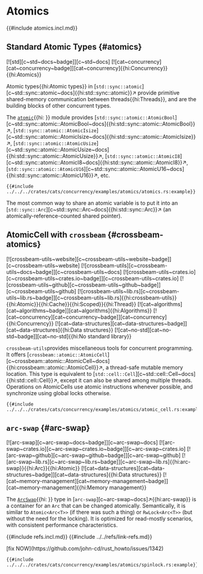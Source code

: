 # Atomics

{{#include atomics.incl.md}}

## Standard Atomic Types {#atomics}

[![std][c~std~docs~badge]][c~std~docs] [![cat~concurrency][cat~concurrency~badge]][cat~concurrency]{{hi:Concurrency}}{{hi:Atomics}}

Atomic types{{hi:Atomic types}} in [`std::sync::atomic`][c~std::sync::atomic~docs]{{hi:std::sync::atomic}}↗ provide primitive shared-memory communication between threads{{hi:Threads}}, and are the building blocks of other concurrent types.

The [`atomic`]( ){{hi: }} module provides [`std::sync::atomic::AtomicBool`][c~std::sync::atomic::AtomicBool~docs]{{hi:std::sync::atomic::AtomicBool}}↗, [`std::sync::atomic::AtomicIsize`][c~std::sync::atomic::AtomicIsize~docs]{{hi:std::sync::atomic::AtomicIsize}}↗, [`std::sync::atomic::AtomicUsize`][c~std::sync::atomic::AtomicUsize~docs]{{hi:std::sync::atomic::AtomicUsize}}↗, [`std::sync::atomic::AtomicI8`][c~std::sync::atomic::AtomicI8~docs]{{hi:std::sync::atomic::AtomicI8}}↗, [`std::sync::atomic::AtomicU16`][c~std::sync::atomic::AtomicU16~docs]{{hi:std::sync::atomic::AtomicU16}}↗, etc.

```rust,editable
{{#include ../../../crates/cats/concurrency/examples/atomics/atomics.rs:example}}
```

The most common way to share an atomic variable is to put it into an [`std::sync::Arc`][c~std::sync::Arc~docs]{{hi:std::sync::Arc}}↗ (an atomically-reference-counted shared pointer).

## AtomicCell with `crossbeam` {#crossbeam-atomics}

[![crossbeam-utils~website][c~crossbeam-utils~website~badge]][c~crossbeam-utils~website] [![crossbeam-utils][c~crossbeam-utils~docs~badge]][c~crossbeam-utils~docs] [![crossbeam-utils~crates.io][c~crossbeam-utils~crates.io~badge]][c~crossbeam-utils~crates.io] [![crossbeam-utils~github][c~crossbeam-utils~github~badge]][c~crossbeam-utils~github] [![crossbeam-utils~lib.rs][c~crossbeam-utils~lib.rs~badge]][c~crossbeam-utils~lib.rs]{{hi:crossbeam-utils}}{{hi:Atomic}}{{hi:Cache}}{{hi:Scoped}}{{hi:Thread}} [![cat~algorithms][cat~algorithms~badge]][cat~algorithms]{{hi:Algorithms}} [![cat~concurrency][cat~concurrency~badge]][cat~concurrency]{{hi:Concurrency}} [![cat~data-structures][cat~data-structures~badge]][cat~data-structures]{{hi:Data structures}} [![cat~no-std][cat~no-std~badge]][cat~no-std]{{hi:No standard library}}

`crossbeam-utils`provides miscellaneous tools for concurrent programming. It offers [`crossbeam::atomic::AtomicCell`][c~crossbeam::atomic::AtomicCell~docs]{{hi:crossbeam::atomic::AtomicCell}}↗, a thread-safe mutable memory location. This type is equivalent to [`std::cell::Cell`][c~std::cell::Cell~docs]{{hi:std::cell::Cell}}↗, except it can also be shared among multiple threads. Operations on AtomicCells use atomic instructions whenever possible, and synchronize using global locks otherwise.

```rust,editable
{{#include ../../../crates/cats/concurrency/examples/atomics/atomic_cell.rs:example}}
```

## `arc-swap` {#arc-swap}

[![arc-swap][c~arc-swap~docs~badge]][c~arc-swap~docs] [![arc-swap~crates.io][c~arc-swap~crates.io~badge]][c~arc-swap~crates.io] [![arc-swap~github][c~arc-swap~github~badge]][c~arc-swap~github] [![arc-swap~lib.rs][c~arc-swap~lib.rs~badge]][c~arc-swap~lib.rs]{{hi:arc-swap}}{{hi:Arc}}{{hi:Atomic}} [![cat~data-structures][cat~data-structures~badge]][cat~data-structures]{{hi:Data structures}} [![cat~memory-management][cat~memory-management~badge]][cat~memory-management]{{hi:Memory management}}

The [`ArcSwap`]( ){{hi: }} type in [`arc-swap`][c~arc-swap~docs]↗{{hi:arc-swap}} is a container for an `Arc` that can be changed atomically. Semantically, it is similar to `Atomic<Arc<T>>` (if there was such a thing) or `RwLock<Arc<T>>` (but without the need for the locking). It is optimized for read-mostly scenarios, with consistent performance characteristics.

{{#include refs.incl.md}}
{{#include ../../refs/link-refs.md}}

<div class="hidden">
[fix NOW](https://github.com/john-cd/rust_howto/issues/1342)

```rust,editable
{{#include ../../../crates/cats/concurrency/examples/atomics/spinlock.rs:example}}
```

</div>
